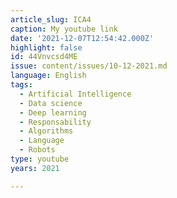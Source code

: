 ```yaml
---
article_slug: ICA4
caption: My youtube link
date: '2021-12-07T12:54:42.000Z'
highlight: false
id: 44Vnvcsd4ME
issue: content/issues/10-12-2021.md
language: English
tags:
  - Artificial Intelligence
  - Data science
  - Deep learning
  - Responsability
  - Algorithms
  - Language
  - Robots
type: youtube
years: 2021

---
```

